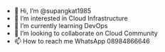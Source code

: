 - 👋 Hi, I’m @supangkat1985
- 👀 I’m interested in Cloud Infrastructure
- 🌱 I’m currently learning DevOps
- 💞️ I’m looking to collaborate on Cloud Community
- 📫 How to reach me WhatsApp 08984866646

<!---
supangkat1985/supangkat1985 is a ✨ special ✨ repository because its `README.md` (this file) appears on your GitHub profile.
You can click the Preview link to take a look at your changes.
--->
